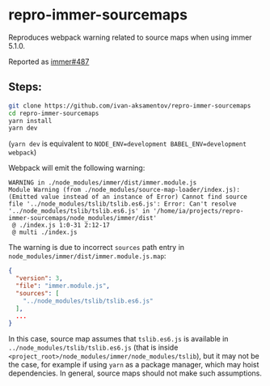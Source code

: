# repro-immer-sourcemaps

Reproduces webpack warning related to source maps when using immer 5.1.0.

Reported as [immer#487](https://github.com/immerjs/immer/issues/487)

## Steps:

```bash
git clone https://github.com/ivan-aksamentov/repro-immer-sourcemaps
cd repro-immer-sourcemaps
yarn install
yarn dev

```

(`yarn dev` is equivalent to
`NODE_ENV=development BABEL_ENV=development webpack`)

Webpack will emit the following warning:

```
WARNING in ./node_modules/immer/dist/immer.module.js
Module Warning (from ./node_modules/source-map-loader/index.js):
(Emitted value instead of an instance of Error) Cannot find source file '../node_modules/tslib/tslib.es6.js': Error: Can't resolve '../node_modules/tslib/tslib.es6.js' in '/home/ia/projects/repro-immer-sourcemaps/node_modules/immer/dist'
 @ ./index.js 1:0-31 2:12-17
 @ multi ./index.js

```

The warning is due to incorrect `sources` path entry in
`node_modules/immer/dist/immer.module.js.map`:

```json
{
  "version": 3,
  "file": "immer.module.js",
  "sources": [
    "../node_modules/tslib/tslib.es6.js"
  ],
  ...
}

```

In this case, source map assumes that `tslib.es6.js` is available in
`../node_modules/tslib/tslib.es6.js` (that is inside
`<project_root>/node_modules/immer/node_modules/tslib`), but it may not be the
case, for example if using `yarn` as a package manager, which may hoist
dependencies. In general, source maps should not make such assumptions.

